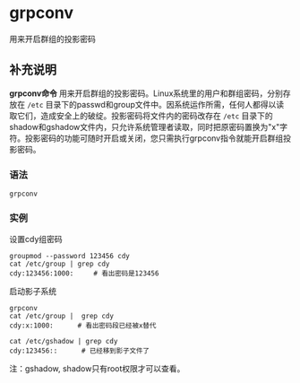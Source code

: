 #  grpconv

用来开启群组的投影密码

##  补充说明

**grpconv命令** 用来开启群组的投影密码。Linux系统里的用户和群组密码，分别存放在 ` /etc `
目录下的passwd和group文件中。因系统运作所需，任何人都得以读取它们，造成安全上的破绽。投影密码将文件内的密码改存在 ` /etc `
目录下的shadow和gshadow文件内，只允许系统管理者读取，同时把原密码置换为"x"字符。投影密码的功能可随时开启或关闭，您只需执行grpconv指令就能开启群组投影密码。

###  语法

    
    
    grpconv
    

###  实例

设置cdy组密码

    
    
    groupmod --password 123456 cdy
    cat /etc/group | grep cdy
    cdy:123456:1000:     # 看出密码是123456
    

启动影子系统

    
    
    grpconv
    cat /etc/group |  grep cdy
    cdy:x:1000:      # 看出密码段已经被x替代
    
    cat /etc/gshadow | grep cdy
    cdy:123456::      # 已经移到影子文件了
    

注：gshadow, shadow只有root权限才可以查看。

